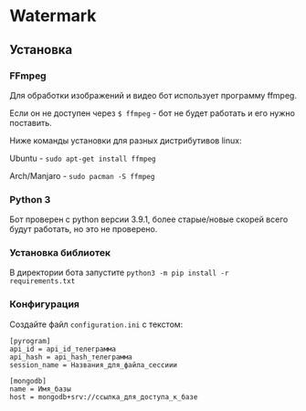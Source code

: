 # Watermark

## Установка

### FFmpeg

Для обработки изображений и видео бот использует программу ffmpeg. 

Если он не доступен через `$ ffmpeg` - бот не будет работать и его нужно поставить.

Ниже команды установки для разных дистрибутивов linux:

Ubuntu - `sudo apt-get install ffmpeg`

Arch/Manjaro - `sudo pacman -S ffmpeg`



### Python 3

Бот проверен с python версии 3.9.1, более старые/новые скорей всего будут работать, но это не проверено.



### Установка библиотек

В директории бота запустите `python3 -m pip install -r requirements.txt`



### Конфигурация

Создайте файл `configuration.ini` с текстом:

```
[pyrogram]
api_id = api_id_телеграмма
api_hash = api_hash_телеграмма
session_name = Названия_для_файла_сессиии

[mongodb]
name = Имя_базы
host = mongodb+srv://ссылка_для_доступа_к_базе
```



